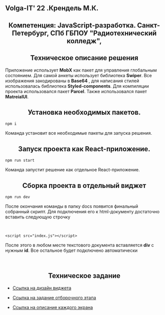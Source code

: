 ## Volga-IT' 22 .Крендель М.К.

<center><h2>Компетенция: JavaScript-разработка. Санкт-Петербург, СПб ГБПОУ "Радиотехнический колледж",</h2></center>

<center><h2>Техническое описание решения</h2></center>

Приложение использует **MobX** как пакет для управления глобальным состоянием. Для самой анкеты использует библиотека **Swiper**. Все изображения закодированы в **Base64** , для написания стилей использовалась библиотека **Styled-components**. Для компиляции проекта использовался пакет **Parcel**. Также использовался пакет **MatreialUI**.
<br/>

<center><h2>Установка необходимых пакетов.</h2></center>

```
npm i
```
Команда установит все необходимые пакеты для запуска решения.
<center><h2>Запуск проекта как React-приложение.</h2></center>

```
npm run start
```
Команда запустит решение как отдельное React-приложение.
<br/>

<center><h2>Сборка проекта в отдельный виджет</h2></center>

```
npm run dev
```
После окончания команды в папку docs появится финальный собранный скрипт. Для подключения
его к html-документу достаточно вставить следующую строчку

<br/>

```
<script src="index.js"></script>
```
После этого в любом месте текстового документа вставляется **div** с нужным **id**. Все остальное будет
подключено автоматически

<br/>

<center><h2>Техническое задание</h2></center>

* [Ссылка на дизайн виджета](https://www.figma.com/file/JIwPP0eiClQtCm2zsOPzRq/VolgaIT-2022)

* [Ссылка на задание отборочного этапа](https://volga-it.org/wp-content/plugins/wp-olymp/files/57ce42844e6c5878f3b325e92ac86188.pdf)

* [Ссылка на описание каждого экрана](https://github.com/optimaxdev/volga-it-2022)






